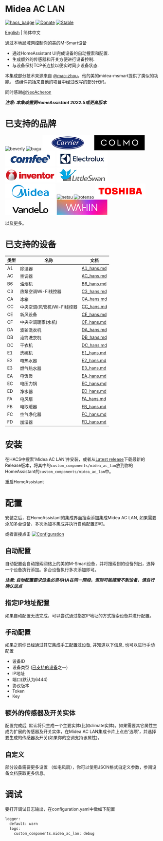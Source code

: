 # Midea AC LAN
[![hacs_badge](https://img.shields.io/badge/HACS-Default-orange.svg)](https://github.com/hacs/integration)
[![Donate](https://img.shields.io/badge/donate-BuyMeCoffee-yellow.svg)](https://www.buymeacoffee.com/georgezhao2010)
[![Stable](https://img.shields.io/github/v/release/georgezhao2010/midea_ac_lan)](https://github.com/georgezhao2010/midea_ac_lan/releases/latest)

[English](https://github.com/georgezhao2010/midea_ac_lan/blob/master/README.md) | 简体中文

通过本地局域网控制你的美的M-Smart设备

- 通过HomeAssistant UI完成设备的自动搜索和配置.
- 生成额外的传感器和开关方便进行设备控制.
- 与设备保持TCP长连接以便实时同步设备状态.

本集成部分技术来源来自 [@mac-zhou](https://github.com/mac-zhou/midea-msmart)，他的美的midea-msmart提供了类似的功能。 该组件包括来自他的项目中经过改写的部分代码。

同时感谢[@NeoAcheron](https://github.com/NeoAcheron/midea-ac-py)

***注意: 本集成需要HomeAssistant 2022.5或更高版本***

# 已支持的品牌

![beverly](https://github.com/georgezhao2010/midea_ac_lan/blob/master/brands/beverly.png) ![bugu](https://github.com/georgezhao2010/midea_ac_lan/blob/master/brands/bugu.png) ![carrier](https://github.com/georgezhao2010/midea_ac_lan/blob/master/brands/carrier.png)  ![colmo](https://github.com/georgezhao2010/midea_ac_lan/blob/master/brands/colmo.png) ![comfee](https://github.com/georgezhao2010/midea_ac_lan/blob/master/brands/comfee.png) ![electrolux](https://github.com/georgezhao2010/midea_ac_lan/blob/master/brands/electrolux.png) ![invertor](https://github.com/georgezhao2010/midea_ac_lan/blob/master/brands/invertor.png) ![littleswan](https://github.com/georgezhao2010/midea_ac_lan/blob/master/brands/littleswan.png) ![midea](https://github.com/georgezhao2010/midea_ac_lan/blob/master/brands/midea.png) ![netsu](https://github.com/georgezhao2010/midea_ac_lan/blob/master/brands/netsu.png) ![rotenso](https://github.com/georgezhao2010/midea_ac_lan/blob/master/brands/rotenso.png) ![toshiba](https://github.com/georgezhao2010/midea_ac_lan/blob/master/brands/toshiba.png) ![vandelo](https://github.com/georgezhao2010/midea_ac_lan/blob/master/brands/vandelo.png) ![wahin](https://github.com/georgezhao2010/midea_ac_lan/blob/master/brands/wahin.png)

以及更多。

# 已支持的设备

 类型 | 名称 |文档
 --- | --- | ---
 A1 | 除湿器 | [A1_hans.md](https://github.com/georgezhao2010/midea_ac_lan/blob/master/doc/A1_hans.md)
 AC | 空调器 | [AC_hans.md](https://github.com/georgezhao2010/midea_ac_lan/blob/master/doc/AC_hans.md)
 B6 | 油烟机 | [B6_hans.md](https://github.com/georgezhao2010/midea_ac_lan/blob/master/doc/B6_hans.md)
 C3 | 热泵空调Wi-Fi线控器 | [C3_hans.md](https://github.com/georgezhao2010/midea_ac_lan/blob/master/doc/C3_hans.md)
 CA | 冰箱 | [CA_hans.md](https://github.com/georgezhao2010/midea_ac_lan/blob/master/doc/CA_hans.md)
 CC | 中央空调(风管机)Wi-Fi线控器 | [CC_hans.md](https://github.com/georgezhao2010/midea_ac_lan/blob/master/doc/CC_hans.md)
 CE | 新风设备 | [CE_hans.md](https://github.com/georgezhao2010/midea_ac_lan/blob/master/doc/CE_hans.md)
 CF | 中央空调暖家(水机) | [CF_hans.md](https://github.com/georgezhao2010/midea_ac_lan/blob/master/doc/CF_hans.md)
 DA | 波轮洗衣机 | [DA_hans.md](https://github.com/georgezhao2010/midea_ac_lan/blob/master/doc/DA_hans.md)
 DB | 滚筒洗衣机 | [DB_hans.md](https://github.com/georgezhao2010/midea_ac_lan/blob/master/doc/DB_hans.md)
 DC | 干衣机 | [DC_hans.md](https://github.com/georgezhao2010/midea_ac_lan/blob/master/doc/DC_hans.md)
 E1 | 洗碗机 | [E1_hans.md](https://github.com/georgezhao2010/midea_ac_lan/blob/master/doc/E1_hans.md)
 E2 | 电热水器 | [E2_hans.md](https://github.com/georgezhao2010/midea_ac_lan/blob/master/doc/E2_hans.md)
 E3 | 燃气热水器 | [E3_hans.md](https://github.com/georgezhao2010/midea_ac_lan/blob/master/doc/E3_hans.md)
 EA | 电饭煲 | [EA_hans.md](https://github.com/georgezhao2010/midea_ac_lan/blob/master/doc/EA_hans.md)
 EC | 电压力锅 | [EC_hans.md](https://github.com/georgezhao2010/midea_ac_lan/blob/master/doc/EC_hans.md)
 ED | 净水器 | [ED_hans.md](https://github.com/georgezhao2010/midea_ac_lan/blob/master/doc/ED_hans.md)
 FA | 电风扇 | [FA_hans.md](https://github.com/georgezhao2010/midea_ac_lan/blob/master/doc/FA_hans.md)
 FB | 电取暖器 | [FB_hans.md](https://github.com/georgezhao2010/midea_ac_lan/blob/master/doc/FB_hans.md)
 FC | 空气净化器 | [FC_hans.md](https://github.com/georgezhao2010/midea_ac_lan/blob/master/doc/FC_hans.md)
 FD | 加湿器 | [FD_hans.md](https://github.com/georgezhao2010/midea_ac_lan/blob/master/doc/FD_hans.md)

# 安装
在HACS中搜索'Midea AC LAN'并安装，或者从[Latest release](https://github.com/georgezhao2010/midea_ac_lan/releases/latest)下载最新的Release版本，将其中的`custom_components/midea_ac_lan`放到你的HomeAssistant的`custom_components/midea_ac_lan`中。

重启HomeAssistant

# 配置
安装之后，在HomeAssistant的集成界面搜索添加集成Midea AC LAN, 如果需要添加多台设备，多次添加本集成并执行自动配置即可。

或者直接点击 [![Configuration](https://my.home-assistant.io/badges/config_flow_start.svg)](https://my.home-assistant.io/redirect/config_flow_start?domain=midea_ac_lan)

## 自动配置
自动配置会自动搜索网络上的美的M-Smart设备，并将搜索到的设备列出，选择一个设备执行添加。多台设备执行多次添加即可。

***注意: 自动配置要求设备必须与HA在同一网段，否则可能搜索不到设备，请自行确认这点***

## 指定IP地址配置
如果自动配置无法完成，可以尝试通过指定IP地址的方式搜索设备并进行配置。

## 手动配置
如果之前你已经通过其它集成手工配置过设备, 并知道以下信息, 也可以进行手动配置
- 设备ID
- 设备类型 ([已支持的设备](https://github.com/georgezhao2010/midea_ac_lan/blob/master/README_hans.md#%E5%B7%B2%E6%94%AF%E6%8C%81%E7%9A%84%E8%AE%BE%E5%A4%87)之一)
- IP地址
- 端口(默认为6444)
- 协议版本
- Token
- Key


## 额外的传感器及开关实体
配置完成后, 默认将只生成一个主要实体(比如climate实体)。如果需要其它属性生成为扩展的传感器及开关实体，在Midea AC LAN集成卡片上点击'选项'，并选择要生成的传感器及开关(如果你的空调支持该属性)。

## 自定义
部分设备需要更多设置 （如电风扇），你可以使用JSON格式自定义参数，参阅设备文档获取更多信息。

# 调试
要打开调试日志输出，在configuration.yaml中做如下配置
```
logger:
  default: warn
  logs:
    custom_components.midea_ac_lan: debug
```
